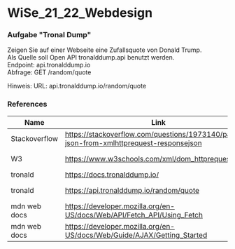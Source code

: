 # WiSe_21_22_Webdesign

### Aufgabe "Tronal Dump"
Zeigen Sie auf einer Webseite eine Zufallsquote von Donald Trump.  
Als Quelle soll Open API tronalddump.api benutzt werden.  
Endpoint: api.tronalddump.io  
Abfrage: GET /random/quote

Hinweis: URL: api.tronalddump.io/random/quote

### References

|Name | Link| Description|
| - | - | - | 
|Stackoverflow|https://stackoverflow.com/questions/1973140/parsing-json-from-xmlhttprequest-responsejson|Parse response to JSON|
| W3 | https://www.w3schools.com/xml/dom_httprequest.asp | Basic XMLhttpRequest | 
| tronald | https://docs.tronalddump.io/ | Source | 
| tronald | https://api.tronalddump.io/random/quote | GET /random/quote | 
| mdn web docs | https://developer.mozilla.org/en-US/docs/Web/API/Fetch_API/Using_Fetch | Fetch methode | 
| mdn web docs | https://developer.mozilla.org/en-US/docs/Web/Guide/AJAX/Getting_Started | Basic Ajax | 
